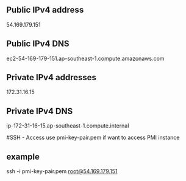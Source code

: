 ## Public IPv4 address
 54.169.179.151

## Public IPv4 DNS
 ec2-54-169-179-151.ap-southeast-1.compute.amazonaws.com

## Private IPv4 addresses
 172.31.16.15

## Private IPv4 DNS
 ip-172-31-16-15.ap-southeast-1.compute.internal


#SSH - Access
use pmi-key-pair.pem if want to access PMI instance
## example
ssh -i pmi-key-pair.pem root@54.169.179.151